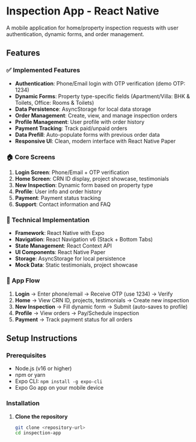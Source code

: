 # Inspection App - React Native

A mobile application for home/property inspection requests with user authentication, dynamic forms, and order management.

## Features

### ✅ Implemented Features
- **Authentication**: Phone/Email login with OTP verification (demo OTP: 1234)
- **Dynamic Forms**: Property type-specific fields (Apartment/Villa: BHK & Toilets, Office: Rooms & Toilets)
- **Data Persistence**: AsyncStorage for local data storage
- **Order Management**: Create, view, and manage inspection orders
- **Profile Management**: User profile with order history
- **Payment Tracking**: Track paid/unpaid orders
- **Data Prefill**: Auto-populate forms with previous order data
- **Responsive UI**: Clean, modern interface with React Native Paper

### 🏠 Core Screens
1. **Login Screen**: Phone/Email + OTP verification
2. **Home Screen**: CRN ID display, project showcase, testimonials
3. **New Inspection**: Dynamic form based on property type
4. **Profile**: User info and order history
5. **Payment**: Payment status tracking
6. **Support**: Contact information and FAQ

### 🔧 Technical Implementation
- **Framework**: React Native with Expo
- **Navigation**: React Navigation v6 (Stack + Bottom Tabs)
- **State Management**: React Context API
- **UI Components**: React Native Paper
- **Storage**: AsyncStorage for local persistence
- **Mock Data**: Static testimonials, project showcase

### 📱 App Flow
1. **Login** → Enter phone/email → Receive OTP (use 1234) → Verify
2. **Home** → View CRN ID, projects, testimonials → Create new inspection
3. **New Inspection** → Fill dynamic form → Submit (auto-saves to profile)
4. **Profile** → View orders → Pay/Schedule inspection
5. **Payment** → Track payment status for all orders

## Setup Instructions

### Prerequisites
- Node.js (v16 or higher)
- npm or yarn
- Expo CLI: `npm install -g expo-cli`
- Expo Go app on your mobile device

### Installation

1. **Clone the repository**
   ```bash
   git clone <repository-url>
   cd inspection-app
